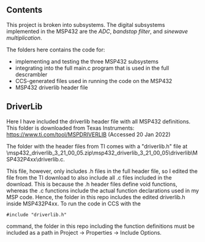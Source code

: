 ## Contents
This project is broken into subsystems. The digital subsystems implemented in the MSP432 are the *ADC*, *bandstop filter*, and *sinewave multiplication*.

The folders here contains the code for:
- implementing and testing the three MSP432 subsystems
- integrating into the full main.c program that is used in the full descrambler
- CCS-generated files used in running the code on the MSP432
- MSP432 driverlib header file

## DriverLib
Here I have included the driverlib header file with all MSP432 definitions. This folder is downloaded from Texas Instruments: https://www.ti.com/tool/MSPDRIVERLIB (Accessed 20 Jan 2022)

The folder with the header files from TI comes with a "driverlib.h" file at \msp432_driverlib_3_21_00_05.zip\msp432_driverlib_3_21_00_05\driverlib\MSP432P4xx\driverlib.c.

This file, however, only includes .h files in the full header file, so I edited the file from the TI download to also include all .c files included in the download. This is because the .h header files define void functions, whereas the .c functions include the actual function declarations used in my MSP code. Hence, the folder in this repo includes the edited driverlib.h inside MSP432P4xx.
To run the code in CCS with the
```
#include "driverlib.h"
```
command, the folder in this repo including the function definitions must be included as a path in Project -> Properties -> Include Options.
